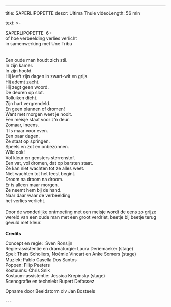 
---
title: SAPERLIPOPETTE
descr: Ultima Thule
videoLength: 56 min

text: >-
  <p>SAPERLIPOPETTE &nbsp;6+<br>of hoe verbeelding verlies verlicht<br>in samenwerking met Une Tribu<br><br><br>Een oude man houdt zich stil.<br>In zijn kamer.<br>In zijn hoofd.<br>Hij leeft zijn dagen in zwart-wit en grijs.<br>Hij ademt zacht.<br>Hij zegt geen woord.<br>De deuren op slot.<br>Rolluiken dicht.<br>Zijn hart vergrendeld.<br>En geen plannen of dromen!<br>Want met morgen weet je nooit.<br>Een meisje staat voor z’n deur.<br>Zomaar, ineens.<br>’t Is maar voor even.<br>Een paar dagen.<br>Ze staat op springen.<br>Speels en zot en onbezonnen.<br>Wild ook!<br>Vol kleur en gensters sterrenstof.<br>Een vat, vol dromen, dat op barsten staat.<br>Ze kan niet wachten tot ze alles weet.<br>Niet wachten tot het feest begint.<br>Droom na droom na droom.<br>Er is alleen maar morgen.<br>Ze neemt hem bij de hand.<br>Naar daar waar de verbeelding<br>het verlies verlicht.<br><br>Door de wonderlijke ontmoeting met een meisje wordt de eens zo grijze wereld van een oude man met een groot verdriet, beetje bij beetje terug gevuld met kleur. <br><br><strong>Credits</strong></p><p>Concept en regie: &nbsp;Sven Ronsijn<br>Regie-assistentie en dramaturgie: Laura Deriemaeker (stage)<br>Spel: Thaïs Scholiers, Noémie Vincart en Anke Somers (stage)<br>Muziek: Pablo Casella Dos Santos<br>Poppen: Filip Peeters<br>Kostuums: Chris Snik<br>Kostuum-assistentie: Jessica Krepinsky (stage)<br>Scenografie en techniek: Rupert Defossez</p><p>Opname door Beeldstorm olv Jan Bosteels<br></p>
---
